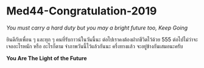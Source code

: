 # Med44-Congratulation-2019
 <i>You must carry a hard duty but you may a bright future too, Keep Going</i>

ยินดีกับเพื่อน ๆ และทุก ๆ คนที่รับกาวน์ในวันนี้นะ ต่อไปเราคงต้องฝากชีวิตไว้ด้วย 555
ต่อไปไม่ว่าจะเจออะไรหนัก หรือ อะไรก็ตาม จำภาพวันนี้ไว้แล้วกันนะ ครึ่งทางแล้ว จะอยู่ข้างกันเสมอนะครับ 

<b>You Are The Light of the Future</b>
